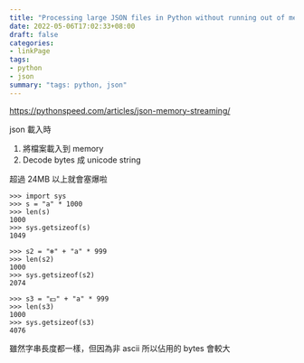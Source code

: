 ```yaml
---
title: "Processing large JSON files in Python without running out of memory"
date: 2022-05-06T17:02:33+08:00
draft: false
categories:
- linkPage
tags:
- python
- json
summary: "tags: python, json"
---
```


https://pythonspeed.com/articles/json-memory-streaming/

json 載入時
1. 將檔案載入到 memory 
2. Decode bytes 成 unicode string

超過 24MB 以上就會塞爆啦

```python=
>>> import sys
>>> s = "a" * 1000
>>> len(s)
1000
>>> sys.getsizeof(s)
1049

>>> s2 = "❄" + "a" * 999
>>> len(s2)
1000
>>> sys.getsizeof(s2)
2074

>>> s3 = "💵" + "a" * 999
>>> len(s3)
1000
>>> sys.getsizeof(s3)
4076
```

雖然字串長度都一樣，但因為非 ascii 所以佔用的 bytes 會較大



